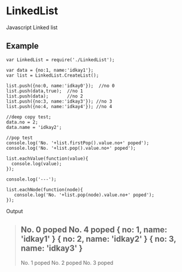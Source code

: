 LinkedList
==========

Javascript Linked list

Example
-----
```JS
var LinkedList = require('./LinkedList');

var data = {no:1, name:'idkay1'};
var list = LinkedList.CreateList();

list.push({no:0, name:'idkay0'});  //no 0
list.push(data,true);  //no 1
list.push(data);       //no 2
list.push({no:3, name:'idkay3'}); //no 3
list.push({no:4, name:'idkay4'}); //no 4

//deep copy test;
data.no = 2;
data.name = 'idkay2';

//pop test
console.log('No. '+list.firstPop().value.no+' poped');
console.log('No. '+list.pop().value.no+' poped');

list.eachValue(function(value){
  console.log(value);
});

console.log('---');

list.eachNode(function(node){
   console.log('No. '+list.pop(node).value.no+' poped');
});
```
Output
>No. 0 poped
>No. 4 poped
>{ no: 1, name: 'idkay1' }
>{ no: 2, name: 'idkay2' }
>{ no: 3, name: 'idkay3' }
>---
>No. 1 poped
>No. 2 poped
>No. 3 poped